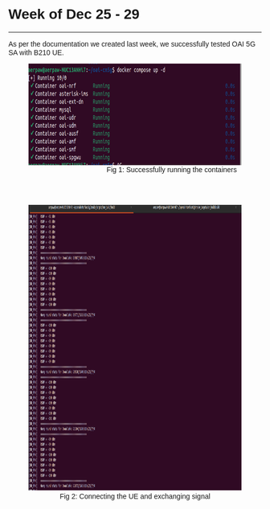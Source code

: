 <h1 style="text-align: left;"><span style="font-family: tahoma, arial, helvetica, sans-serif;">Week of Dec 25 - 29</span></h1>

---

<p style="text-align: left;"><span style="font-family: tahoma, arial, helvetica, sans-serif;">As per the documentation we created last week, we successfully tested OAI 5G SA with B210 UE.</span></p>

<figure class="image align-center"><img style="display: block; margin-left: auto; margin-right: auto;" src="../images/Dec25-29/1.png" alt="" width="697" height="202"><figcaption><span style="font-family: tahoma, arial, helvetica, sans-serif;">&nbsp; &nbsp; &nbsp; &nbsp; &nbsp; &nbsp; &nbsp; &nbsp; &nbsp; &nbsp; &nbsp; &nbsp; &nbsp; &nbsp; &nbsp; &nbsp; &nbsp; &nbsp; &nbsp; &nbsp; Fig 1: Successfully running the containers</span></figcaption></figure>

<center><span style="font-family: tahoma, arial, helvetica, sans-serif;">‎&nbsp;</span></center>

<center><span style="font-family: tahoma, arial, helvetica, sans-serif;">‎ ‎&nbsp;</span></center>

<center><figure class="image"><img src="../images/Dec25-29/2.png" alt="" width="1048" height="568"><figcaption><span style="font-family: tahoma, arial, helvetica, sans-serif;">Fig 2: Connecting the UE and exchanging signal</span></figcaption></figure></center>

<center><span style="font-family: tahoma, arial, helvetica, sans-serif;">‎&nbsp;</span></center>

